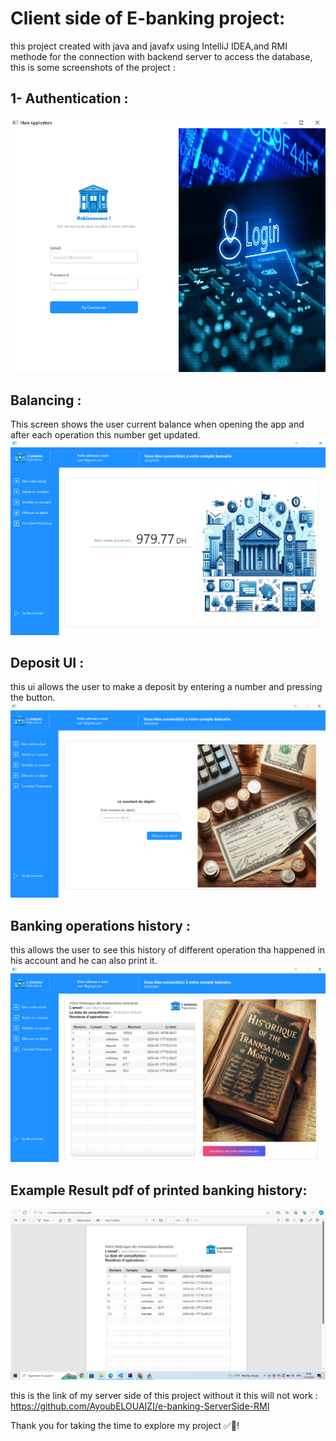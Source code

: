# Client side of E-banking project:
this project created with java and javafx using IntelliJ IDEA,and RMI methode for the connection with backend server to access the database, this is some screenshots of the project :

## 1- Authentication :
![Image Alt Text](./src/main/resources/estm/dsic/jee/images/screenshotes/auth.png)

## Balancing :
This screen shows the user current balance when opening the app and after each operation this number get updated.
![Image Alt Text](./src/main/resources/estm/dsic/jee/images/screenshotes/balance.png)

## Deposit UI :
this ui allows the user to make a deposit by entering a number and pressing the button.
![Image Alt Text](./src/main/resources/estm/dsic/jee/images/screenshotes/deposite.png)

## Banking operations history :
this allows the user to see this history of different operation tha happened in his account and he can also print it.
![Image Alt Text](./src/main/resources/estm/dsic/jee/images/screenshotes/historique.png)

## Example Result pdf of printed banking history:
![Image Alt Text](./src/main/resources/estm/dsic/jee/images/screenshotes/pdf-history.png)

this is the link of my server side of this project without it this will not work : https://github.com/AyoubELOUAIZI/e-banking-ServerSide-RMI

Thank you for taking the time to explore my project ✅🚀!
